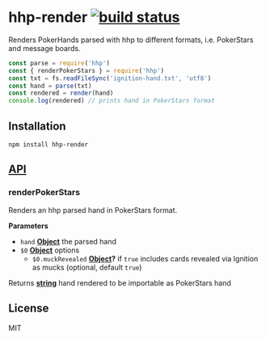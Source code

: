 # hhp-render [![build status](https://secure.travis-ci.org/thlorenz/hhp-render.png)](http://travis-ci.org/thlorenz/hhp-render)

Renders PokerHands parsed with hhp to different formats, i.e. PokerStars and message boards.

```js
const parse = require('hhp')
const { renderPokerStars } = require('hhp')
const txt = fs.readFileSync('ignition-hand.txt', 'utf8')
const hand = parse(txt)
const rendered = render(hand)
console.log(rendered) // prints hand in PokerStars format
```

## Installation

    npm install hhp-render

## [API](https://thlorenz.github.io/hhp-render)

<!-- Generated by documentation.js. Update this documentation by updating the source code. -->

### renderPokerStars

Renders an hhp parsed hand in PokerStars format.

**Parameters**

-   `hand` **[Object](https://developer.mozilla.org/en-US/docs/Web/JavaScript/Reference/Global_Objects/Object)** the parsed hand
-   `$0` **[Object](https://developer.mozilla.org/en-US/docs/Web/JavaScript/Reference/Global_Objects/Object)** options
    -   `$0.muckRevealed` **[Object](https://developer.mozilla.org/en-US/docs/Web/JavaScript/Reference/Global_Objects/Object)?** if `true` includes cards revealed via Ignition as mucks (optional, default `true`)

Returns **[string](https://developer.mozilla.org/en-US/docs/Web/JavaScript/Reference/Global_Objects/String)** hand rendered to be importable as PokerStars hand

## License

MIT
